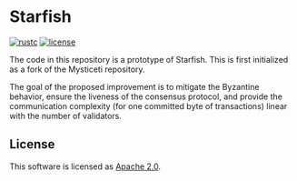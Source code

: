 # Starfish

[![rustc](https://img.shields.io/badge/rustc-1.78+-blue?style=flat-square&logo=rust)](https://www.rust-lang.org)
[![license](https://img.shields.io/badge/license-Apache-blue.svg?style=flat-square)](LICENSE)

The code in this repository is a prototype of Starfish. This is first initialized as a fork of the Mysticeti repository.

The goal of the proposed improvement is to mitigate the Byzantine behavior, ensure the liveness of the consensus protocol, and provide the communication complexity (for one committed byte of transactions) linear with the number of validators.

## License

This software is licensed as [Apache 2.0](LICENSE).
